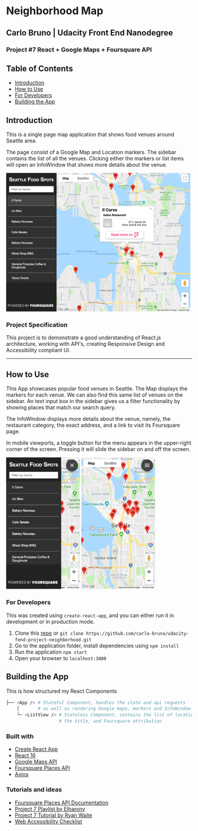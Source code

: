 # Neighborhood Map

## Carlo Bruno | Udacity Front End Nanodegree

### Project \#7 React + Google Maps + Foursquare API

## Table of Contents

- [Introduction](#introduction)
- [How to Use](#how-to-use)
- [For Developers](#for-developers)
- [Building the App](#building-the-app)

## Introduction

This is a single page map application that shows food venues around Seattle area.

The page consist of a Google Map and Location markers. The sidebar contains the list of all the venues. Clicking either the markers or list items will open an InfoWindow that shows more details about the venue.

<img src="src/images/ss-neighborhood-info.png" width="500">

### Project Specification

This project is to demonstrate a good understanding of React.js architecture, working with API's, creating Responsive Design and Accessibility compliant UI.

---

## How to Use

This App showcases popular food venues in Seattle. The Map displays the markers for each venue. We can also find this same list of venues on the sidebar. An text input box in the sidebar gives us a filter functionality by showing places that match our search query.

The InfoWindow displays more details about the venue, namely, the restaurant category, the exact address, and a link to visit its Foursquare page.

In mobile viewports, a toggle button for the menu appears in the upper-right corner of the screen. Pressing it will slide the sidebar on and off the screen.

<img src="src/images/ss-neighborhood-mobile-1.png" width="200">
<img src="src/images/ss-neighborhood-mobile-2.png" width="200">

### For Developers

This was created using `create-react-app`, and you can either run it in development or in production mode.

1. Clone this [repo](https://github.com/carlo-bruno/udacity-fend-project-neighborhood) or
   `git clone https://github.com/carlo-bruno/udacity-fend-project-neighborhood.git`
2. Go to the application folder, install dependencies using `npm install`
3. Run the application `npm start`
4. Open your browser to `localhost:3000`

## Building the App

This is how structured my React Components

```bash
├── <App /> # Stateful Component, handles the state and api requests
    │       # as well as rendering Google maps, markers and InfoWindow
    └─ <ListView /> # Stateless Component, contains the list of locations
                    # the title, and Foursquare attribution
```

### Built with

- [Create React App](https://github.com/facebookincubator/create-react-app)
- [React 16](https://reactjs.org/)
- [Google Maps API](https://developers.google.com/maps/documentation/)
- [Foursquare Places API](https://developer.foursquare.com/)
- [Axios](https://github.com/axios/axios)

### Tutorials and ideas

- [Foursquare Places API Documentation](https://developer.foursquare.com/docs/api/venues/explore)
- [Project 7 Playlist by Elharony](https://www.youtube.com/watch?v=ywdxLNjhBYw&list=PLgOB68PvvmWCGNn8UMTpcfQEiITzxEEA1)
- [Project 7 Tutorial by Ryan Waite](https://www.youtube.com/watch?v=LvQe7xrUh7I&t=165s)
- [Web Accessibility Checklist](https://a11yproject.com/checklist)
